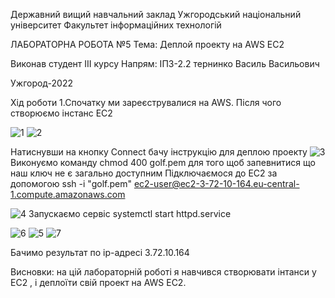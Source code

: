 Державний вищий навчальний заклад Ужгородський національний університет Факультет інформаційних технологій

ЛАБОРАТОРНА РОБОТА №5 Тема: Деплой проекту на AWS EC2

Виконав студент ІIІ курсу Напрям: ІПЗ-2.2 тернинко Василь Васильович

Ужгород-2022 

Хід роботи 
1.Спочатку ми зареєструвалися на AWS. Після чого створюємо інстанс EC2

![1](https://user-images.githubusercontent.com/99879459/225592262-ce8b1530-8418-4414-b350-b4ae337d65f2.png)
![2](https://user-images.githubusercontent.com/99879459/225592451-f5bc1ae8-ea41-42e7-9166-5cf4439c5ec9.png)

Натиснувши на кнопку Connect бачу інструкцію для деплою проекту
![3](https://user-images.githubusercontent.com/99879459/225592567-5039de7e-7b07-4c03-917b-5fb1372b6bcb.png)
Виконуємо команду chmod 400 golf.pem для того щоб запевнитися що наш ключ не є загально доступним Підключаємося до EC2 за допомогою
ssh -i "golf.pem" ec2-user@ec2-3-72-10-164.eu-central-1.compute.amazonaws.com

![4](https://user-images.githubusercontent.com/99879459/225593645-a01de538-bcf7-4436-a7ea-b693d9a6332d.png)
Запускаємо сервіс systemctl start httpd.service

![6](https://user-images.githubusercontent.com/99879459/225594157-62ea1ce1-fa5b-4c84-8f01-56be8e34923c.png)
![5](https://user-images.githubusercontent.com/99879459/225594182-4ab9f216-ea80-4d10-b7be-ee4330044b65.png)
![7](https://user-images.githubusercontent.com/99879459/225594219-a9ef04d5-bdba-42d7-a7a6-497c55a17565.png)

Бачимо результат по ip-адресі 3.72.10.164 

Висновки: на цій лабораторній роботі я навчився створювати інтанси у EC2 , і деплоїти свій проект на AWS EC2.
